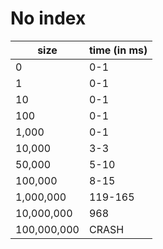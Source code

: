 # No index

| size         | time (in ms) |
|--------------|--------------|
| 0            | 0-1          |
| 1            | 0-1          |
| 10           | 0-1          |
| 100          | 0-1          |
| 1,000        | 0-1          |
| 10,000       | 3-3          |
| 50,000       | 5-10         |
| 100,000      | 8-15         |
| 1,000,000    | 119-165      |
| 10,000,000   | 968          |
| 100,000,000  | CRASH        |
